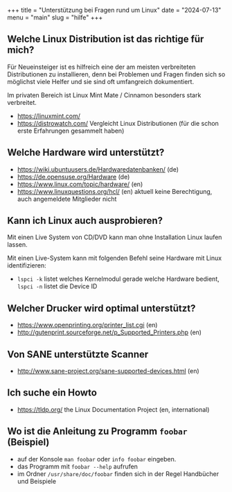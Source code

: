 +++
title = "Unterstützung bei Fragen rund um Linux"
date = "2024-07-13"
menu = "main"
slug = "hilfe"
+++


## Welche Linux Distribution ist das richtige für mich?
Für Neueinsteiger ist es hilfreich eine der am meisten verbreiteten Distributionen zu installieren,
denn bei Problemen und Fragen finden sich so möglichst viele Helfer und sie sind oft umfangreich dokumentiert.

Im privaten Bereich ist Linux Mint Mate / Cinnamon besonders stark verbreitet.


* https://linuxmint.com/ 
* https://distrowatch.com/ Vergleicht Linux Distributionen (für die schon erste Erfahrungen gesammelt haben)
   

## Welche Hardware wird unterstützt?

* https://wiki.ubuntuusers.de/Hardwaredatenbanken/ (de)
* https://de.opensuse.org/Hardware (de)
* https://www.linux.com/topic/hardware/ (en)
* https://www.linuxquestions.org/hcl/ (en) aktuell keine Berechtigung, auch angemeldete Mitglieder nicht

## Kann ich Linux auch ausprobieren?

Mit einen Live System von CD/DVD kann man ohne Installation Linux laufen lassen.

Mit einen Live-System kann mit folgenden Befehl seine Hardware mit Linux identifizieren:

* ``lspci -k`` listet welches Kernelmodul gerade welche Hardware bedient, ``lspci -n`` listet die Device ID
 
## Welcher Drucker wird optimal unterstützt?
* https://www.openprinting.org/printer_list.cgi (en)
* http://gutenprint.sourceforge.net/p_Supported_Printers.php (en)

   
## Von SANE unterstützte Scanner
* http://www.sane-project.org/sane-supported-devices.html (en)

## Ich suche ein Howto
* https://tldp.org/ the Linux Documentation Project (en, international)

## Wo ist die Anleitung zu Programm ``foobar`` (Beispiel)
* auf der Konsole ``man foobar`` oder ``info foobar`` eingeben.
* das Programm mit ``foobar --help`` aufrufen
* im Ordner ``/usr/share/doc/foobar`` finden sich in der Regel Handbücher und Beispiele
